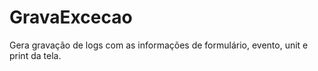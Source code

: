 # GravaExcecao

Gera gravação de logs com as informações de formulário, evento, unit e print da tela. 
